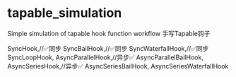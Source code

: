 # tapable_simulation
Simple simulation of tapable hook function workflow
手写Tapable钩子

SyncHook,//✅同步
SyncBailHook,//✅同步
SyncWaterfallHook,//✅同步
SyncLoopHook,
AsyncParallelHook,//异步✅
AsyncParallelBailHook,
AsyncSeriesHook,//异步✅
AsyncSeriesBailHook,
AsyncSeriesWaterfallHook